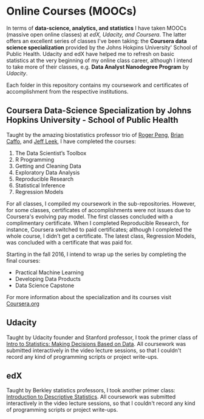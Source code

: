 # Online Courses (MOOCs)
In terms of __data-science, analytics, and statistics__ I have taken MOOCs (massive open online classes) at _edX, Udacity, and Coursera_.
The latter offers an excellent series of classes I've been taking: the __Coursera data science specialization__ provided by the Johns Hokpins University' School of Public Health.
Udacity and edX have helped me to refresh on basic statistics at the very beginning of my online class career, although I intend to take more of their classes, e.g. __Data Analyst Nanodegree Program__ by _Udacity_.

Each folder in this repository contains my coursework and certificates of accomplishment from the respective institutions.

## Coursera Data-Science Specialization by Johns Hopkins University - School of Public Health

Taught by the amazing biostatistics professor trio of [Roger Peng](https://www.coursera.org/instructor/rdpeng), [Brian Caffo](https://www.coursera.org/instructor/~47), and [Jeff Leek](https://www.coursera.org/instructor/~315), I have completed the courses:

1. The Data Scientist’s Toolbox
2. R Programming
3. Getting and Cleaning Data
4. Exploratory Data Analysis
5. Reproducible Research
6. Statistical Inference
7. Regression Models

For all classes, I compiled my coursework in the sub-repositories.
However, for some classes, certificates of accomplishments were not issues due to Coursera's evolving pay model. The first classes concluded with a complimentary certificate. When I completed Reproducible Research, for instance, Coursera switched to paid certificates; although I completed the whole course, I didn't get a certificate. The latest class, Regression Models, was concluded with a certificate that was paid for.

Starting in the fall 2016, I intend to wrap up the series by completing the final courses:

* Practical Machine Learning
* Developing Data Products
* Data Science Capstone

For more information about the specialization and its courses visit [Coursera.org](www.coursera.org/specializations/jhu-data-science)

## Udacity

Taught by Udacity founder and Stanford professor, I took the primer class of [Intro to Statistics: Making Decisions Based on Data](https://www.udacity.com/course/intro-to-statistics--st101). All coursework was submitted interactively in the video lecture sessions, so that I couldn't record any kind of programming scripts or project write-ups.

## edX

Taught by Berkley statistics professors, I took another primer class: [Introduction to Descriptive Statistics](https://www.edx.org/course/introduction-statistics-descriptive-uc-berkeleyx-stat2-1x).  All coursework was submitted interactively in the video lecture sessions, so that I couldn't record any kind of programming scripts or project write-ups.
